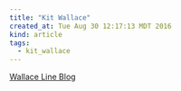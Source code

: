 ```yaml
---
title: "Kit Wallace"
created_at: Tue Aug 30 12:17:13 MDT 2016
kind: article
tags:
  - kit_wallace
---
```


<a href="http://kitwallace.co.uk/Blog/home" target="_blank">Wallace Line Blog</a>


<!--
html boilerplate
<a href="" target="_blank"></a>
<a name=""></a>
<img src="" width="400px">
<ul>
  <li></li>
</ul>
<pre>
</pre>
<pre><code>
</code></pre>
-->
